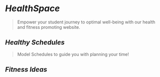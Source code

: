 # *HealthSpace*
>Empower your student journey to optimal well-being with our health and fitness promoting website.
## *Healthy Schedules*
>Model Schedules to guide you with planning your time!
## *Fitness Ideas*

